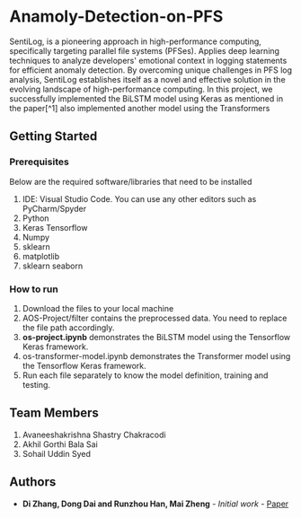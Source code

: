 # Anamoly-Detection-on-PFS

SentiLog, is a pioneering approach in high-performance computing, specifically targeting parallel file systems (PFSes). Applies deep learning techniques to analyze developers' emotional context in logging statements for efficient anomaly detection.  By overcoming unique challenges in PFS log analysis, SentiLog establishes itself as a novel and effective solution in the evolving landscape of high-performance computing. In this project, we successfully implemented the BiLSTM model using Keras as mentioned in the paper[^1] also implemented another model using the Transformers

## Getting Started

### Prerequisites
Below are the required software/libraries that need to be installed
1. IDE: Visual Studio Code. You can use any other editors such as PyCharm/Spyder
2. Python
3. Keras Tensorflow
4. Numpy
5. sklearn
6. matplotlib
7. sklearn seaborn

### How to run
1. Download the files to your local machine
2. AOS-Project/filter contains the preprocessed data. You need to replace the file path accordingly.
3. **os-project.ipynb** demonstrates the BiLSTM model using the Tensorflow Keras framework.
5. os-transformer-model.ipynb demonstrates the Transformer model using the Tensorflow Keras framework.
6. Run each file separately to know the model definition, training and testing. 


## Team Members
1. Avaneeshakrishna Shastry Chakracodi
2. Akhil Gorthi Bala Sai
3. Sohail Uddin Syed
 

## Authors

* **Di Zhang, Dong Dai and Runzhou Han, Mai Zheng** - *Initial work* - [Paper](https://dl.acm.org/doi/10.1145/3465332.3470873)

